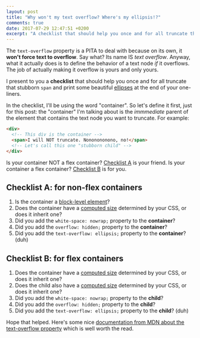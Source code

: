 ```yaml
---
layout: post
title: "Why won't my text overflow? Where's my ellipsis!?"
comments: true
date: 2017-07-29 12:47:51 +0200
excerpt: "A checklist that should help you once and for all truncate that stubborn <code>span</code> and print some beautiful ellipses at the end of your one-liners."
---
```


The `text-overflow` property is a PITA to deal with because on its own, it **won't force text to overflow**. Say what? Its name IS _text overflow_. Anyway, what it actually does is to define the behavior of a text node _if_ it overflows. The job of actually making it overflow is yours and only yours.

I present to you a **checklist** that should help you once and for all truncate that stubborn `span` and print some beautiful [ellipses](https://en.wikipedia.org/wiki/Ellipsis) at the end of your one-liners.

In the checklist, I'll be using the word "container". So let's define it first, just for this post: the "container" I'm talking about is the _immmediate_ parent of the element that contains the text node you want to truncate. For example:

```html
<div>
  <!-- This div is the container -->
  <span>I will NOT truncate. Nononononono, no!</span>
  <!-- Let's call this one "stubborn child" -->
</div>
```

Is your container NOT a flex container? [Checklist A](#checklist-a-for-non-flex-containers) is your friend.
Is your container a flex container? [Checklist B](#checklist-b-for-flex-containers) is for you.

## Checklist A: for non-flex containers

1. Is the container a [block-level element](https://developer.mozilla.org/en-US/docs/Web/HTML/Block-level_elements)?
2. Does the container have a [computed size](https://developer.mozilla.org/en-US/docs/Web/API/CSS_Object_Model/Determining_the_dimensions_of_elements) determined by your CSS, or does it inherit one?
3. Did you add the `white-space: nowrap;` property to the **container**?
4. Did you add the `overflow: hidden;` property to the **container**?
5. Did you add the `text-overflow: ellipsis;` property to the **container**? (duh)

## Checklist B: for flex containers

1. Does the container have a [computed size](https://developer.mozilla.org/en-US/docs/Web/API/CSS_Object_Model/Determining_the_dimensions_of_elements) determined by your CSS, or does it inherit one?
2. Does the child also have a [computed size](https://developer.mozilla.org/en-US/docs/Web/API/CSS_Object_Model/Determining_the_dimensions_of_elements) determined by your CSS, or does it inherit one?
3. Did you add the `white-space: nowrap;` property to the **child**?
4. Did you add the `overflow: hidden;` property to the **child**?
5. Did you add the `text-overflow: ellipsis;` property to the **child**? (duh)

Hope that helped. Here's some nice [documentation from MDN about the text-overflow property](https://developer.mozilla.org/en-US/docs/Web/CSS/text-overflow) which is well worth the read.
